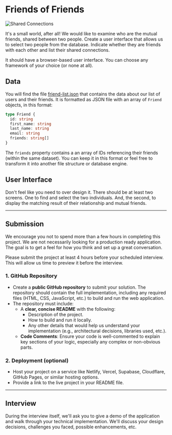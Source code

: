 # Friends of Friends

![Shared Connections](shared-connections.png)

It's a small world, after all! We would like to examine who are the mutual friends, shared between two people. Create a user interface that allows us to select two people from the database. Indicate whether they are friends with each other and list their shared connections.

It should have a browser-based user interface. You can choose any framework of your choice (or none at all).

## Data

You will find the file [friend-list.json](friend-list.json) that contains the data about our list of users and their friends. It is formatted as JSON file with an array of `Friend` objects, in this format:

```typescript
type Friend {
  id: string
  first_name: string
  last_name: string
  email: string
  friends: string[]
}
```

The `friends` property contains a an array of IDs referencing their friends (within the same dataset).  You can keep it in this format or feel free to transform it into another file structure or database engine.

## User Interface

Don't feel like you need to over design it. There should be at least two screens. One to find and select the two individuals. And, the second, to display the matching result of their relationship and mutual friends.

---

## Submission

We encourage you not to spend more than a few hours in completing this project. We are not necessarily looking for a production ready application. The goal is to get a feel for how you think and set up a great conversation.

Please submit the project at least 4 hours before your scheduled interview. This will allow us time to preview it before the interview.

### 1. GitHub Repository

- Create a **public GitHub repository** to submit your solution. The repository should contain the full implementation, including any required files (HTML, CSS, JavaScript, etc.) to build and run the web application.
- The repository must include:
  - A **clear, concise README** with the following:
    - Description of the project.
    - How to build and run it locally.
    - Any other details that would help us understand your implementation (e.g., architectural decisions, libraries used, etc.).
  - **Code Comments**: Ensure your code is well-commented to explain key sections of your logic, especially any complex or non-obvious parts.

### 2. Deployment (optional)

- Host your project on a service like Netlify, Vercel, Supabase, Cloudflare, GitHub Pages, or similar hosting options.
- Provide a link to the live project in your README file.

---

## Interview

During the interview itself, we'll ask you to give a demo of the application and walk through your technical implementation. We'll discuss your design decisions, challenges you faced, possible enhancements, etc.
